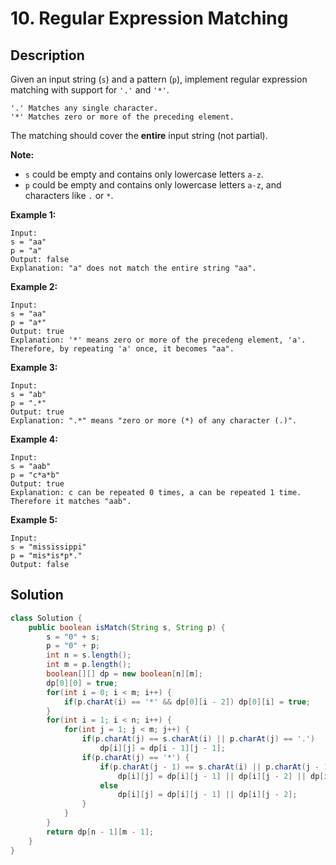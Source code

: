 # 10. Regular Expression Matching

## Description

Given an input string (`s`) and a pattern (`p`), implement regular expression matching with support for `'.'` and `'*'`.

```
'.' Matches any single character.
'*' Matches zero or more of the preceding element.
```

The matching should cover the **entire** input string (not partial).

**Note:**

- `s` could be empty and contains only lowercase letters `a-z`.
- `p` could be empty and contains only lowercase letters `a-z`, and characters like `.` or `*`.

**Example 1:**

```
Input:
s = "aa"
p = "a"
Output: false
Explanation: "a" does not match the entire string "aa".
```

**Example 2:**

```
Input:
s = "aa"
p = "a*"
Output: true
Explanation: '*' means zero or more of the precedeng element, 'a'. Therefore, by repeating 'a' once, it becomes "aa".
```

**Example 3:**

```
Input:
s = "ab"
p = ".*"
Output: true
Explanation: ".*" means "zero or more (*) of any character (.)".
```

**Example 4:**

```
Input:
s = "aab"
p = "c*a*b"
Output: true
Explanation: c can be repeated 0 times, a can be repeated 1 time. Therefore it matches "aab".
```

**Example 5:**

```
Input:
s = "mississippi"
p = "mis*is*p*."
Output: false
```

##  Solution

```java
class Solution {
    public boolean isMatch(String s, String p) {
        s = "0" + s;
        p = "0" + p;
        int n = s.length();
        int m = p.length();
        boolean[][] dp = new boolean[n][m];
        dp[0][0] = true;
        for(int i = 0; i < m; i++) {
            if(p.charAt(i) == '*' && dp[0][i - 2]) dp[0][i] = true;
        }
        for(int i = 1; i < n; i++) {
            for(int j = 1; j < m; j++) {
                if(p.charAt(j) == s.charAt(i) || p.charAt(j) == '.') 
                    dp[i][j] = dp[i - 1][j - 1];
                if(p.charAt(j) == '*') {
                    if(p.charAt(j - 1) == s.charAt(i) || p.charAt(j - 1) == '.') 
                        dp[i][j] = dp[i][j - 1] || dp[i][j - 2] || dp[i - 1][j];
                    else 
                        dp[i][j] = dp[i][j - 1] || dp[i][j - 2];
                }
            }
        }
        return dp[n - 1][m - 1];
    }
}
```


